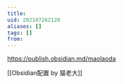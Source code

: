 ```yaml
---
title: 
uid: 202107262120
aliases: []
tags: []
from: 
---
```

 https://publish.obsidian.md/maolaoda
 
 [[Obsidian配置 by 猫老大]]